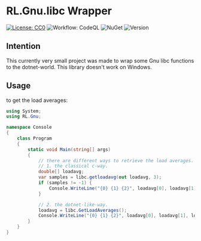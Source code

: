 # RL.Gnu.libc Wrapper

[![License: CC0](https://img.shields.io/github/license/ringostarr80/RL.Gnu.svg)](https://creativecommons.org/publicdomain/zero/1.0/legalcode)
![Workflow: CodeQL](https://img.shields.io/github/actions/workflow/status/ringostarr80/RL.Gnu/codeql-analysis.yml?branch=main)
![NuGet](https://img.shields.io/nuget/v/RL.Gnu.libc)
![Version](https://img.shields.io/github/v/tag/ringostarr80/RL.Gnu?sort=semver)

## Intention
This currently very small project was made to wrap some Gnu libc functions to the dotnet-world.
This library doesn't work on Windows.

## Usage
to get the load averages:

```C#
using System;
using RL.Gnu;

namespace Console
{
    class Program
    {
        static void Main(string[] args)
        {
            // there are different ways to retrieve the load averages.
            // 1. the classical c-way.
            double[] loadavg;
            var samples = libc.getloadavg(out loadavg, 3);
            if (samples != -1) {
                Console.WriteLine("{0} {1} {2}", loadavg[0], loadavg[1], loadavg[2]);
            }

            // 2. the dotnet-like-way.
            loadavg = libc.GetLoadAverages();
            Console.WriteLine("{0} {1} {2}", loadavg[0], loadavg[1], loadavg[2]);
        }
    }
}
```
